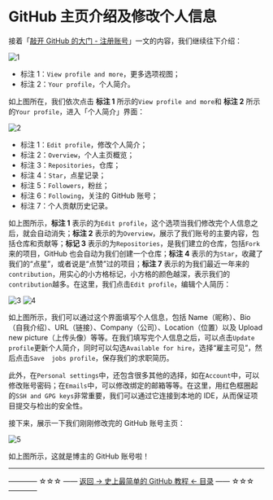 # GitHub 主页介绍及修改个人信息

接着「[敲开 GitHub 的大门 - 注册账号](https://github.com/guobinhit/cg-blog/blob/master/articles/github/tutorials/sign-up.md)」一文的内容，我们继续往下介绍：

![1](http://img.blog.csdn.net/20170328153507138)

 - 标注 1：`View profile and more`，更多选项视图；
 - 标注 2：`Your profile`，个人简介。

如上图所在，我们依次点击 **标注 1** 所示的`View profile and more`和 **标注 2** 所示的`Your profile`，进入「个人简介」界面：

![2](http://img.blog.csdn.net/20170328154525215)

 - 标注 1：`Edit profile`，修改个人简介；
 - 标注 2：`Overview`，个人主页概览；
 - 标注 3：`Repositories`，仓库；
 - 标注 4：`Star`，点星记录；
 - 标注 5：`Followers`，粉丝；
 - 标注 6：`Following`，关注的 GitHub 账号；
 - 标注 7：个人贡献历史记录。

如上图所示，**标注 1** 表示的为`Edit profile`，这个选项当我们修改完个人信息之后，就会自动消失；**标注 2** 表示的为`Overview`，展示了我们账号的主要内容，包括仓库和贡献等；**标记 3** 表示的为`Repositories`，是我们建立的仓库，包括`Fork`来的项目，GitHub 也会自动为我们创建一个仓库；**标注 4** 表示的为`Star`，收藏了我们的“点星”，或者说是“点赞”过的项目；**标注 7** 表示的为我们最近一年来的`contribution`，用实心的小方格标记，小方格的颜色越深，表示我们的`contribution`越多。在这里，我们点击`Edit profile`，编辑个人简历：

![3](http://img.blog.csdn.net/20170328155845761)
![4](http://img.blog.csdn.net/20170328160318584)

如上图所示，我们可以通过这个界面填写个人信息，包括 Name（昵称）、Bio（自我介绍）、URL（链接）、Company（公司）、Location（位置）以及 Upload new picture（上传头像）等等。在我们填写完个人信息之后，可以点击`Update profile`更新个人简介，同时可以勾选`Available for hire`，选择“雇主可见”，然后点击`Save  jobs profile`，保存我们的求职简历。

此外，在`Personal settings`中，还包含很多其他的选择，如在`Account`中，可以修改账号密码；在`Emails`中，可以修改绑定的邮箱等等。在这里，用红色框圈起的`SSH and GPG keys`非常重要，我们可以通过它连接到本地的 IDE，从而保证项目提交与检出的安全性。

接下来，展示一下我们刚刚修改完的 GitHub 账号主页：

![5](http://img.blog.csdn.net/20170328162805353)

如上图所示，这就是博主的 GitHub 账号啦！


----------
———— ☆☆☆ —— [返回 -> 史上最简单的 GitHub 教程 <- 目录](https://github.com/guobinhit/cg-blog/blob/master/articles/github/README.md) —— ☆☆☆ ————
